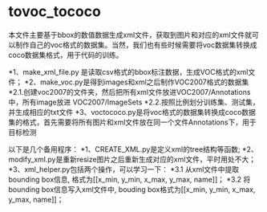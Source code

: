 # tovoc_tococo
本文件主要基于bbox的数值数据生成xml文件，获取到图片和对应的xml文件就可以制作自己的voc格式的数据集。当然，我们也有些时候需要将voc数据集转换成coco数据集格式，用于代码的训练。

*1、make_xml_file.py 是读取csv格式的bbox标注数据，生成VOC格式的xml文件；
*2、make_voc.py是得到images和xml之后制作VOC2007格式的数据集
    *2.1.创建voc2007的文件夹，然后把所有xml文件放进VOC2007/Annotations中，所有image放进					            VOC2007/ImageSets
    *2.2.按照比例划分训练集、测试集，并生成相应的txt文件
*3、voctococo.py是将voc格式的数据集转换成coco数据集的格式，首先需要将所有图片和xml文件放在同一个文件Annotations下，用于目标检测

以下是几个备用程序：
*1、CREATE_XML.py是定义xml的tree结构等函数;
*2、modify_xml.py是重新resize图片之后重新生成对应的xml文件，平时用处不大；
*3、xml_helper.py包括两个操作，可以学习一下：
*3.1 从xml文件中提取bounding box信息, 格式为[[x_min, y_min, x_max, y_max, name]]；
*3.2 将bounding box信息写入xml文件中, bouding box格式为[[x_min, y_min, x_max, y_max, name]]；
